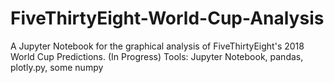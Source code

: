 # FiveThirtyEight-World-Cup-Analysis
A Jupyter Notebook for the graphical analysis of FiveThirtyEight's 2018 World Cup Predictions. (In Progress)
Tools: Jupyter Notebook, pandas, plotly.py, some numpy
